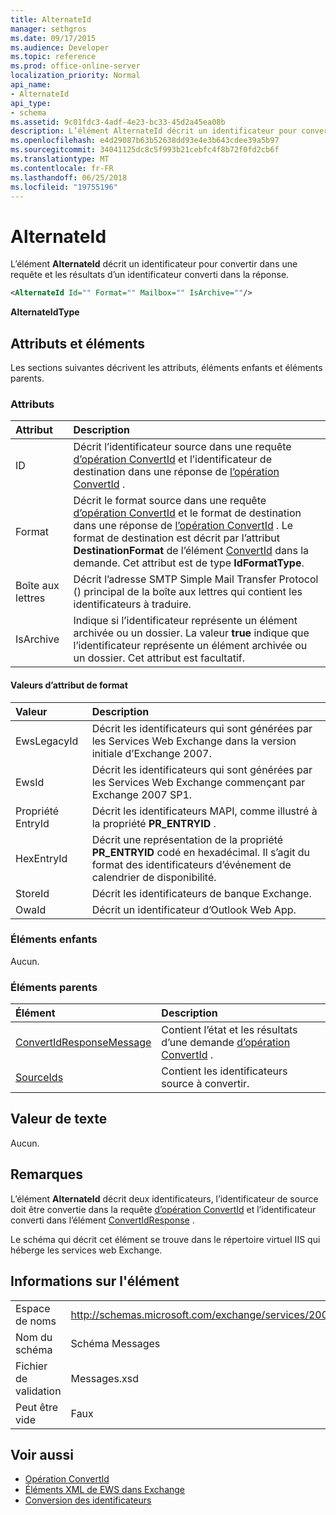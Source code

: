 ```yaml
---
title: AlternateId
manager: sethgros
ms.date: 09/17/2015
ms.audience: Developer
ms.topic: reference
ms.prod: office-online-server
localization_priority: Normal
api_name:
- AlternateId
api_type:
- schema
ms.assetid: 9c01fdc3-4adf-4e23-bc33-45d2a45ea08b
description: L’élément AlternateId décrit un identificateur pour convertir dans une requête et les résultats d’un identificateur converti dans la réponse.
ms.openlocfilehash: e4d29087b63b52638dd93e4e3b643cdee39a5b97
ms.sourcegitcommit: 34041125dc8c5f993b21cebfc4f8b72f0fd2cb6f
ms.translationtype: MT
ms.contentlocale: fr-FR
ms.lasthandoff: 06/25/2018
ms.locfileid: "19755196"
---
```

# <a name="alternateid"></a>AlternateId

L’élément **AlternateId** décrit un identificateur pour convertir dans une requête et les résultats d’un identificateur converti dans la réponse. 
  
```XML
<AlternateId Id="" Format="" Mailbox="" IsArchive=""/>
```

 **AlternateIdType**
## <a name="attributes-and-elements"></a>Attributs et éléments

Les sections suivantes décrivent les attributs, éléments enfants et éléments parents.
  
### <a name="attributes"></a>Attributs

|**Attribut**|**Description**|
|:-----|:-----|
|ID  <br/> |Décrit l’identificateur source dans une requête [d’opération ConvertId](convertid-operation.md) et l’identificateur de destination dans une réponse de [l’opération ConvertId](convertid-operation.md) .  <br/> |
|Format  <br/> |Décrit le format source dans une requête [d’opération ConvertId](convertid-operation.md) et le format de destination dans une réponse de [l’opération ConvertId](convertid-operation.md) . Le format de destination est décrit par l’attribut **DestinationFormat** de l’élément [ConvertId](convertid.md) dans la demande. Cet attribut est de type **IdFormatType**.  <br/> |
|Boîte aux lettres  <br/> |Décrit l’adresse SMTP Simple Mail Transfer Protocol () principal de la boîte aux lettres qui contient les identificateurs à traduire.  <br/> |
|IsArchive  <br/> |Indique si l’identificateur représente un élément archivée ou un dossier. La valeur **true** indique que l’identificateur représente un élément archivée ou un dossier. Cet attribut est facultatif.  <br/> |
   
#### <a name="format-attribute-values"></a>Valeurs d’attribut de format

|**Valeur**|**Description**|
|:-----|:-----|
|EwsLegacyId  <br/> |Décrit les identificateurs qui sont générées par les Services Web Exchange dans la version initiale d’Exchange 2007.  <br/> |
|EwsId  <br/> |Décrit les identificateurs qui sont générées par les Services Web Exchange commençant par Exchange 2007 SP1.  <br/> |
|Propriété EntryId  <br/> |Décrit les identificateurs MAPI, comme illustré à la propriété **PR_ENTRYID** .  <br/> |
|HexEntryId  <br/> |Décrit une représentation de la propriété **PR_ENTRYID** codé en hexadécimal. Il s’agit du format des identificateurs d’événement de calendrier de disponibilité.  <br/> |
|StoreId  <br/> |Décrit les identificateurs de banque Exchange.  <br/> |
|OwaId  <br/> |Décrit un identificateur d’Outlook Web App.  <br/> |
   
### <a name="child-elements"></a>Éléments enfants

Aucun.
  
### <a name="parent-elements"></a>Éléments parents

|**Élément**|**Description**|
|:-----|:-----|
|[ConvertIdResponseMessage](convertidresponsemessage.md) <br/> |Contient l’état et les résultats d’une demande [d’opération ConvertId](convertid-operation.md) .  <br/> |
|[SourceIds](sourceids.md) <br/> |Contient les identificateurs source à convertir.  <br/> |
   
## <a name="text-value"></a>Valeur de texte

Aucun.
  
## <a name="remarks"></a>Remarques

L’élément **AlternateId** décrit deux identificateurs, l’identificateur de source doit être convertie dans la requête [d’opération ConvertId](convertid-operation.md) et l’identificateur converti dans l’élément [ConvertIdResponse](convertidresponse.md) . 
  
Le schéma qui décrit cet élément se trouve dans le répertoire virtuel IIS qui héberge les services web Exchange.
  
## <a name="element-information"></a>Informations sur l'élément

||||
|:-----|:-----|:-----|
|Espace de noms  <br/> |http://schemas.microsoft.com/exchange/services/2006/messages  <br/> |http://schemas.microsoft.com/exchange/services/2006/types  <br/> |
|Nom du schéma  <br/> |Schéma Messages  <br/> |Schéma Types  <br/> |
|Fichier de validation  <br/> |Messages.xsd  <br/> |Types.xsd  <br/> |
|Peut être vide  <br/> |Faux  <br/> |Faux  <br/> |
   
## <a name="see-also"></a>Voir aussi

- [Opération ConvertId](convertid-operation.md)
- [Éléments XML de EWS dans Exchange](ews-xml-elements-in-exchange.md)
- [Conversion des identificateurs](http://msdn.microsoft.com/library/a5391746-b6ef-4f48-8fc8-8255258651aa%28Office.15%29.aspx)


